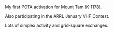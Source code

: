 My first POTA activation for Mount Tam (K-1178).

Also participating in the ARRL January VHF Contest.

Lots of simplex activity and grid-square exchanges.
